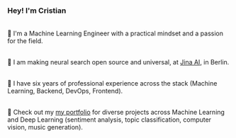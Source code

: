 <h3 style="padding-bottom: 1em">Hey! I'm Cristian</h3>

🎯 I'm a Machine Learning Engineer with a practical mindset and a passion for the field.</br></br>

🤖 I am making neural search open source and universal, at <a href="https://jina.ai/">Jina AI</a>, in Berlin.</br></br>

💪 I have six years of professional experience across the stack (Machine Learning, Backend, DevOps, Frontend).</br></br>

💼 Check out my <a href="https://cristianmtr.github.io/resume/projects/">my portfolio</a> for diverse projects across Machine Learning and Deep Learning (sentiment analysis, topic classification, computer vision, music generation). </br></br>
